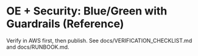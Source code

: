 # OE + Security: Blue/Green with Guardrails (Reference)
Verify in AWS first, then publish. See docs/VERIFICATION_CHECKLIST.md and docs/RUNBOOK.md.
